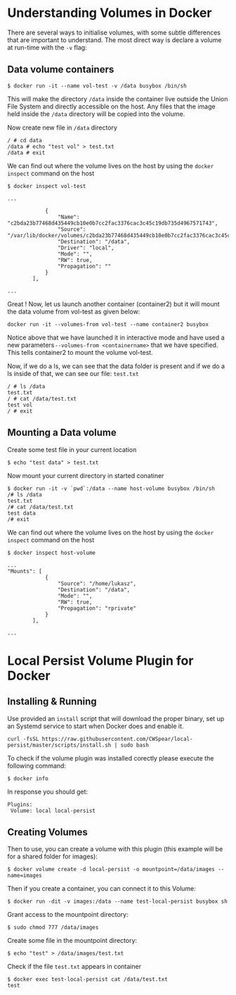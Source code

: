# Understanding Volumes in Docker

There are several ways to initialise volumes, with some subtle differences that are important to understand. 
The most direct way is declare a volume at run-time with the `-v` flag:

## Data volume containers

```
$ docker run -it --name vol-test -v /data busybox /bin/sh
```

This will make the directory `/data` inside the container live outside the Union File System and directly accessible on the host. 
Any files that the image held inside the `/data` directory will be copied into the volume. 

Now create new file in `/data` directory

```
/ # cd data
/data # echo "test vol" > test.txt
/data # exit
```


We can find out where the volume lives on the host by using the `docker inspect` command on the host

```
$ docker inspect vol-test

...

            {
                "Name": "c2bda23b77468d435449cb10e0b7cc2fac3376cac3c45c19db735d4967571743",
                "Source": "/var/lib/docker/volumes/c2bda23b77468d435449cb10e0b7cc2fac3376cac3c45c19db735d4967571743/_data",
                "Destination": "/data",
                "Driver": "local",
                "Mode": "",
                "RW": true,
                "Propagation": ""
            }
        ],

...
```

Great ! Now, let us launch another container (container2) but it will mount the data volume from vol-test as given below:


```
docker run -it --volumes-from vol-test --name container2 busybox
```

Notice above that we have launched it in interactive mode and have used a new parameters `--volumes-from <containername>` that we have specified. 
This tells container2 to mount the volume vol-test.

Now, if we do a ls, we can see that the data folder is present and if we do a ls inside of that, we can see our file: `test.txt`

```
/ # ls /data
test.txt
/ # cat /data/test.txt 
test vol
/ # exit
```

## Mounting a Data volume

Create some test file in your current location

```
$ echo "test data" > test.txt
```

Now mount your current directory in started conatiner

```
$ docker run -it -v `pwd`:/data --name host-volume busybox /bin/sh
/# ls /data
test.txt
/# cat /data/test.txt
test data
/# exit
```

We can find out where the volume lives on the host by using the `docker inspect` command on the host

```
$ docker inspect host-volume

...
"Mounts": [
            {
                "Source": "/home/lukasz",
                "Destination": "/data",
                "Mode": "",
                "RW": true,
                "Propagation": "rprivate"
            }
        ],

...
```
# Local Persist Volume Plugin for Docker
## Installing & Running
Use provided an `install` script that will download the proper binary, set up an Systemd service to start when Docker does and enable it.
```
curl -fsSL https://raw.githubusercontent.com/CWSpear/local-persist/master/scripts/install.sh | sudo bash

```

To check if the volume plugin was installed corectly please execute the following command:

```
$ docker info

```
In response you should get:

```
Plugins: 
 Volume: local local-persist

```
## Creating Volumes

Then to use, you can create a volume with this plugin (this example will be for a shared folder for images):
```
$ docker volume create -d local-persist -o mountpoint=/data/images --name=images
```
Then if you create a container, you can connect it to this Volume:
```
$ docker run -dit -v images:/data --name test-local-persist busybox sh
```

Grant access to the mountpoint directory:

```
$ sudo chmod 777 /data/images
```

Create some file in the mountpoint directory:

```
$ echo "test" > /data/images/test.txt
```
Check if the file `test.txt` appears in container

```
$ docker exec test-local-persist cat /data/test.txt
test
```

